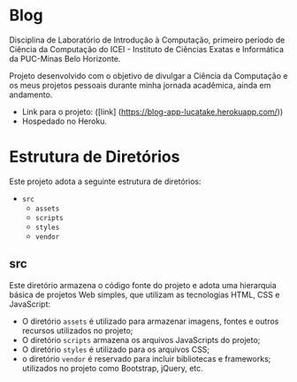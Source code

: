 # Blog

Disciplina de Laboratório de Introdução à Computação, primeiro período de Ciência da Computação do ICEI - Instituto de Ciências Exatas e Informática da PUC-Minas Belo Horizonte.

Projeto desenvolvido com o objetivo de divulgar a Ciência da Computação e os meus projetos pessoais durante minha jornada acadêmica, ainda em andamento.

- Link para o projeto:  ([link] (https://blog-app-lucatake.herokuapp.com/))
- Hospedado no Heroku.


# Estrutura de Diretórios

Este projeto adota a seguinte estrutura de diretórios:

- `src`
  - `assets`
  - `scripts`
  - `styles`
  - `vendor`


## src

Este diretório armazena o código fonte do projeto e adota uma hierarquia
básica de projetos Web simples, que utilizam as tecnologias HTML, CSS e
JavaScript:

- O diretório `assets` é utilizado para armazenar imagens, fontes e
  outros recursos utilizados no projeto; 
- O diretório `scripts` armazena os arquivos JavaScripts do projeto;
- O diretório `styles` é utilizado para os arquivos CSS;
- o diretório `vendor` é reservado para incluir bibliotecas e frameworks;
  utilizados no projeto como Bootstrap, jQuery, etc.
